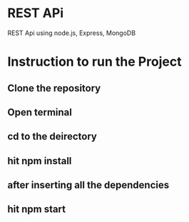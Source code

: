 # REST APi
 REST Api using node.js, Express, MongoDB

# Instruction to run the Project
 
## Clone the repository
## Open terminal 
## cd to the deirectory
## hit npm install
## after inserting all the dependencies 
## hit npm start
 
 
